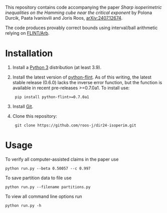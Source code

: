 This repository contains code accompanying the paper *Sharp isoperimetric inequalities on the Hamming cube near the critical exponent* by Polona Durcik, Paata Ivanisvili and Joris Roos, [arXiv:2407.12674](https://arxiv.org/abs/2407.12674).

The code produces provably correct bounds using interval/ball arithmetic relying on [FLINT/Arb](https://flintlib.org/doc/arb.html).

Installation
=============

1. Install a [Python 3](https://www.python.org/downloads/) distribution (at least 3.9).

2. Install the latest version of [python-flint](https://github.com/flintlib/python-flint). As of this writing, the latest stable release (0.6.0) lacks the inverse error function, but the function is available in recent pre-releases >=0.7.0a1. To install use:

        pip install python-flint>=0.7.0a1

3. Install [Git](https://git-scm.com/downloads).

4. Clone this repository:

        git clone https://github.com/roos-j/dir24-isoperim.git

Usage
=======

To verify all computer-assisted claims in the paper use

    python run.py --beta 0.50057 --c 0.997

To save partition data to file use

    python run.py --filename partitions.py

To view all command line options run

    python run.py -h
